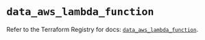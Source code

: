 # `data_aws_lambda_function`

Refer to the Terraform Registry for docs: [`data_aws_lambda_function`](https://registry.terraform.io/providers/hashicorp/aws/5.100.0/docs/data-sources/lambda_function).
